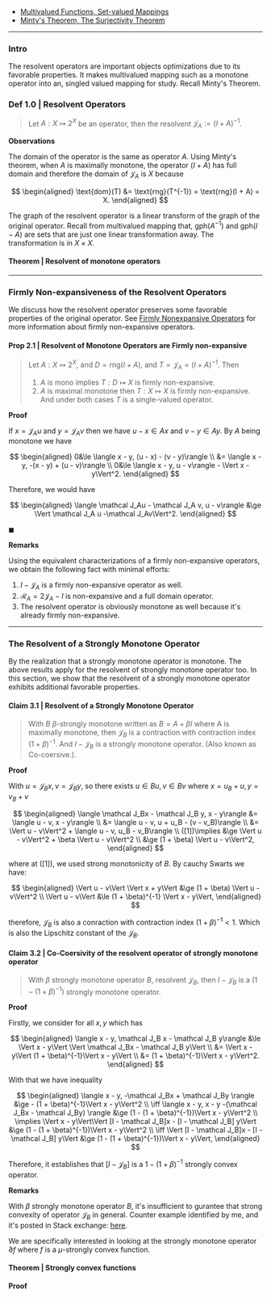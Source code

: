 - [Multivalued Functions, Set-valued Mappings](Multivalued%20Functions,%20Set-valued%20Mappings.md) 
- [Minty's Theorem, The Surjectivity Theorem](Minty's%20Theorem,%20The%20Surjectivity%20Theorem.md)

---
### **Intro**

The resolvent operators are important objects optimizations due to its favorable properties. 
It makes multivalued mapping such as a monotone operator into an, singled valued mapping for study. 
Recall Minty's Theorem. 

### **Def 1.0 | Resolvent Operators**

> Let $A: X \mapsto 2^X$ be an operator, then the resolvent $\mathcal J_A := (I + A)^{-1}$. 

**Observations**

The domain of the operator is the same as operator $A$. 
Using Minty's theorem, when $A$ is maximally monotone, the operator $(I + A)$ has full domain and therefore the domain of $\mathcal J_A$ is $X$ because 

$$
\begin{aligned}
    \text{dom}(T) &= \text{rng}(T^{-1}) = \text{rng}(I + A) = X. 
\end{aligned}
$$

The graph of the resolvent operator is a linear transform of the graph of the original operator. 
Recall from multivalued mapping that, $\text{gph}(A^{-1})$ and $\text{gph}(I - A)$ are sets that are just one linear transformation away. 
The transformation is in $X \times X$. 


#### **Theorem | Resolvent of monotone operators**



---
### **Firmly Non-expansiveness of the Resolvent Operators**

We discuss how the resolvent operator preserves some favorable properties of the original operator. 
See [Firmly Nonexpansive Operators](Firmly%20Nonexpansive%20Operators.md) for more information about firmly non-expansive operators. 


#### **Prop 2.1 | Resolvent of Monotone Operators are Firmly non-expansive**
> Let $A: X \mapsto 2^X$, and $D = \text{rng}(I + A)$, and $T = \mathcal J_A  = (I + A)^{-1}$.
>  Then 
> 1. $A$ is mono implies $T: D\mapsto X$ is firmly non-expansive. 
> 2. $A$ is maximal monotone then $T: X \mapsto X$ is firmly non-expansive. 
> And under both cases $T$ is a single-valued operator. 

**Proof**

If $x = \mathcal J_Au$ and $y = \mathcal J_Av$ then we have $u - x \in Ax$ and $v - y \in Ay$. 
By $A$ being monotone we have 

$$
\begin{aligned}
    0&\le 
    \langle x - y, (u - x) - (v - y)\rangle 
    \\
    &= \langle  x -y, -(x - y) + (u - v)\rangle
    \\
    0&\le 
    \langle x - y, u - v\rangle
    - \Vert x - y\Vert^2. 
\end{aligned}
$$

Therefore, we would have 

$$
\begin{aligned}
    \langle \mathcal J_Au - \mathcal J_A v, u - v\rangle  
    &\ge \Vert \mathcal J_A u -\mathcal J_Av\Vert^2. 
\end{aligned}
$$

$\blacksquare$

**Remarks**

Using the equivalent characterizations of a firmly non-expansive operators, we obtain the following fact with minimal efforts: 

1. $I - \mathcal J_A$ is a firmly non-expansive operator as well. 
2. $\mathcal R_A = 2\mathcal J_A - I$ is non-expansive and a full domain operator. 
3. The resolvent operator is obviously monotone as well because it's already firmly non-expansive. 

---
### **The Resolvent of a Strongly Monotone Operator**

By the realization that a strongly monotone operator is monotone. 
The above results apply for the resolvent of strongly monotone operator too. 
In this section, we show that the resolvent of a strongly monotone operator exhibits additional favorable properties. 

#### **Claim 3.1 | Resolvent of a Strongly Monotone Operator**
> With $B$ $\beta$-strongly monotone written as $B = A + \beta I$ where A is maximally monotone, then $\mathcal J_B$ is a contraction with contraction index $(1 + \beta)^{-1}$. 
> And $I - \mathcal J_B$ is a strongly monotone operator. (Also known as Co-coersive.). 

**Proof**

With $u = \mathcal J_B x, v = \mathcal J_B y$, so there exists $u \in Bu, v \in Bv$ where $x = u_B + u, y = v_B + v$ 

$$
\begin{aligned}
    \langle \mathcal J_Bx - \mathcal J_B y, x - y\rangle
    &= \langle u - v, x - y\rangle 
    \\
    &= \langle u - v, u + u_B - (v - v_B)\rangle
    \\
    &= \Vert u - v\Vert^2 + \langle u - v, u_B - v_B\rangle
    \\
    ([1])\implies 
    &\ge \Vert u - v\Vert^2 + \beta \Vert u - v\Vert^2
    \\
    &\ge (1 + \beta) \Vert u - v\Vert^2, 
\end{aligned}
$$

where at (\[1\]), we used strong monotonicity of $B$. 
By cauchy Swarts we have: 

$$
\begin{aligned}
    \Vert u - v\Vert \Vert x + y\Vert
    &\ge 
    (1 + \beta) \Vert u - v\Vert^2
    \\
    \Vert u - v\Vert
    &\le (1 + \beta)^{-1} \Vert x - y\Vert, 
\end{aligned}
$$

therefore, $\mathcal J_B$ is also a conraction with contraction index $(1 + \beta)^{-1} < 1$. 
Which is also the Lipschitz constant of the $\mathcal J_B$. 


#### **Claim 3.2 | Co-Coersivity of the resolvent operator of strongly monotone operator**
> With $\beta$ strongly monotone operator $B$, resolvent $\mathcal J_B$, then $I - \mathcal J_B$ is a $(1 - (1 + \beta)^{-1})$ strongly monotone operator. 

**Proof**

Firstly, we consider for all $x, y$ which has

$$
\begin{aligned}
    \langle x - y, \mathcal J_B x - \mathcal J_B y\rangle  
    &\le 
    \Vert x - y\Vert \Vert \mathcal J_Bx - \mathcal J_B y\Vert
    \\
    &= \Vert x - y\Vert (1 + \beta)^{-1}\Vert x - y\Vert
    \\
    &= (1 + \beta)^{-1}\Vert x - y\Vert^2. 
\end{aligned}
$$

With that we have inequality 

$$
\begin{aligned}
    \langle x - y, -\mathcal J_Bx + \mathcal J_By \rangle 
    &\ge - (1 + \beta)^{-1}\Vert x - y\Vert^2 
    \\
    \iff
    \langle x - y, x - y -(\mathcal J_Bx - \mathcal J_By) \rangle 
    &\ge
    (1 - (1 + \beta)^{-1})\Vert x - y\Vert^2
    \\
    \implies 
    \Vert x - y\Vert\Vert [I - \mathcal J_B]x - [I - \mathcal J_B] y\Vert
    &\ge
    (1 - (1 + \beta)^{-1})\Vert x - y\Vert^2
    \\
    \iff
    \Vert [I - \mathcal J_B]x - [I - \mathcal J_B] y\Vert 
    &\ge
     (1 - (1 + \beta)^{-1})\Vert x - y\Vert, 
\end{aligned}
$$

Therefore, it establishes that $[I - \mathcal J_B]$ is a $1 - (1 + \beta)^{-1}$ strongly convex operator. 

**Remarks**

With $\beta$ strongly monotone operator $B$, it's insufficient to gurantee that strong convexity of operator $\mathcal J_B$ in general. 
Counter example identified by me, and it's posted in Stack exchange: [here](https://math.stackexchange.com/questions/4925632/counter-example-for-the-resolvent-of-a-strongly-monotone-operator-being-strongly/4981168#4981168). 


We are specifically interested in looking at the strongly monotone operator $\partial f$ where $f$ is a $\mu$-strongly convex function. 
#### **Theorem | Strongly convex functions**


**Proof**


